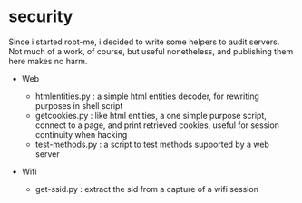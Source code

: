 # security

Since i started root-me, i decided to write some helpers to audit servers.
Not much of a work, of course, but useful nonetheless, and publishing them here makes no harm. 

   - Web

     * htmlentities.py : a simple html entities decoder, for rewriting purposes in shell script
     * getcookies.py   : like html entities, a one simple purpose script, connect to a page, and print retrieved cookies, useful for session continuity when hacking
     * test-methods.py : a script to test methods supported by a web server

   - Wifi

     * get-ssid.py : extract the sid from a capture of a wifi session 

